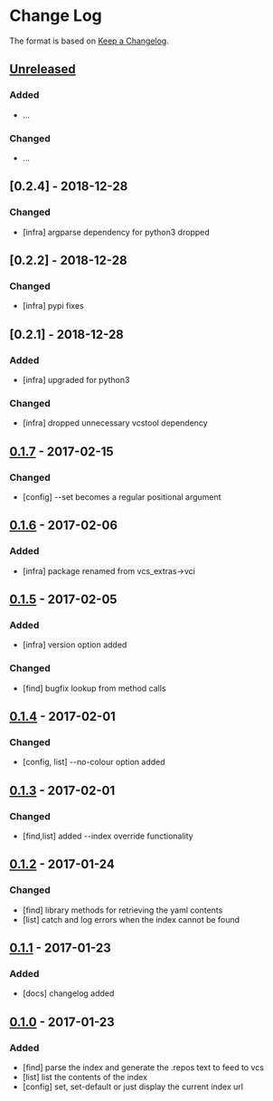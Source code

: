 # Change Log

The format is based on [Keep a Changelog](http://keepachangelog.com/).

## [Unreleased]
### Added
- ...

### Changed
- ...

## [0.2.4] - 2018-12-28
### Changed
- [infra] argparse dependency for python3 dropped

## [0.2.2] - 2018-12-28
### Changed
- [infra] pypi fixes

## [0.2.1] - 2018-12-28
### Added
- [infra] upgraded for python3

### Changed
- [infra] dropped unnecessary vcstool dependency

## [0.1.7] - 2017-02-15
### Changed
- [config] --set becomes a regular positional argument

## [0.1.6] - 2017-02-06
### Added
- [infra] package renamed from vcs_extras->vci

## [0.1.5] - 2017-02-05
### Added
- [infra] version option added

### Changed
- [find] bugfix lookup from method calls

## [0.1.4] - 2017-02-01
### Changed
- [config, list] --no-colour option added

## [0.1.3] - 2017-02-01
### Changed
- [find,list] added --index override functionality

## [0.1.2] - 2017-01-24
### Changed
- [find] library methods for retrieving the yaml contents
- [list] catch and log errors when the index cannot be found

## [0.1.1] - 2017-01-23
### Added
- [docs] changelog added

## [0.1.0] - 2017-01-23
### Added
- [find] parse the index and generate the .repos text to feed to vcs
- [list] list the contents of the index
- [config] set, set-default or just display the current index url

[Unreleased]: https://github.com/stonier/vci/compare/0.1.7...HEAD
[0.1.7]: https://github.com/stonier/vci/compare/0.1.6...0.1.7
[0.1.6]: https://github.com/stonier/vci/compare/0.1.5...0.1.6
[0.1.5]: https://github.com/stonier/vci/compare/0.1.4...0.1.5
[0.1.4]: https://github.com/stonier/vci/compare/0.1.3...0.1.4
[0.1.3]: https://github.com/stonier/vci/compare/0.1.2...0.1.3
[0.1.2]: https://github.com/stonier/vci/compare/0.1.1...0.1.2
[0.1.1]: https://github.com/stonier/vci/compare/0.1.0...0.1.1
[0.1.0]: https://github.com/stonier/vci/compare/c838ad46f0ffde6a9d030cbf0c91653bf5fd48e6...0.1.0
